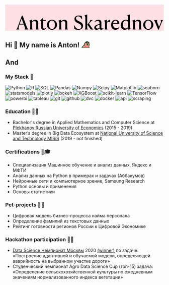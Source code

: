 ![](https://github.com/remarkASS97/remarkASS97/blob/main/ass.png)
## Hi 👋 My name is Anton! <img src="https://github.com/remarkASS97/remarkASS97/blob/main/party_parrot.gif" width="30px"> 
## And 

### My Stack 🔧
![Python](https://img.shields.io/badge/-Python-FFE4E1?style=for-the-badge&logo=python)
![R](https://img.shields.io/badge/-R-2216a6?style=for-the-badge&logo=r&logoColor=white)
![SQL](https://img.shields.io/badge/-SQL-16a69c?style=for-the-badge&logo=mysql&logoColor=white)
![Pandas](https://img.shields.io/badge/-Pandas-96bdd4?style=for-the-badge&logo=pandas)
![Numpy](https://img.shields.io/badge/-Numpy-B0C4DE?style=for-the-badge&logo=Numpy)
![Scipy](https://img.shields.io/badge/-Scipy-7B68EE?style=for-the-badge&logo=Scipy)
![Matplotlib](https://img.shields.io/badge/-Matplotlib-FA8072?style=for-the-badge&logo=Matplotlib)
![seaborn](https://img.shields.io/badge/-seaborn-FF6347?style=for-the-badge&logo=seaborn)
![statsmodels](https://img.shields.io/badge/-statsmodels-FFB6C1?style=for-the-badge&logo=statsmodels)
![plotly](https://img.shields.io/badge/-plotly-FFDEAD?style=for-the-badge&logo=plotly)
![bokeh](https://img.shields.io/badge/-bokeh-BC8F8F?style=for-the-badge&logo=bokeh)
![XGBoost](https://img.shields.io/badge/-XGBoost-A52A2A?style=for-the-badge&logo=xgboost)
![scikit-learn](https://img.shields.io/badge/-scikitlearn-D2691E?style=for-the-badge&logo=scikit-learn)
![TensorFlow](https://img.shields.io/badge/-TensorFlow-8B008B?style=for-the-badge&logo=tensorflow)
![powerbi](https://img.shields.io/badge/-powerbi-98FB98?style=for-the-badge&logo=PowerBi)
![tableau](https://img.shields.io/badge/-tableau-B0E0E6?style=for-the-badge&logo=tableau)
![git](https://img.shields.io/badge/-git-FF4500?style=for-the-badge&logo=git&logoColor=white)
![github](https://img.shields.io/badge/-github-483D8B?style=for-the-badge&logo=github&logoColor=white)
![dvc](https://img.shields.io/badge/-dvc-98FB98?style=for-the-badge&logo=dvc&logoColor=white)
![docker](https://img.shields.io/badge/-docker-6495ED?style=for-the-badge&logo=docker&logoColor=white)
![api](https://img.shields.io/badge/-api-800080?style=for-the-badge&logo=api&logoColor=white)
![scraping](https://img.shields.io/badge/-scraping-BC8F8F?style=for-the-badge&logo=scraping&logoColor=white)
### Education 👨‍🎓
* Bachelor's degree in Applied Mathematics and Computer Science at [Plekhanov Russian University of Economics](https://www.rea.ru) (2015 - 2019)
* Master’s degree in Big Data Ecosystem at [National University of Science and Technology MISiS](https://misis.ru) (2019 - not finished)
### Certifications 💼🎓
* Специализация Машинное обучение и анализ данных, Яндекс и МФТИ
* Анализ данных на Python в примерах и задачах (Аббакумов)
* Нейронные сети и компьютерное зрение, Samsung Research
* Python основы и применения
* Основы статистики
### Pet-projects 👨‍🏫
* Цифровая модель бизнес-процесса найма персонала
* Определение фамилий из текстовых данных
* Рейтинг готовности регионов России к Цифровой Экономике
### Hackathon participation 👨‍💻
* [Data Science Чемпионат Москвы](https://online.innoagency.ru/datascience/) 2020 [(winner)](https://github.com/remarkASS97/my_achievements/blob/master/DS_cup_winner.pdf) по задаче: «Построение адаптивной и обучаемой модели, определяющей аварийность на выбранном участке дороги»
* Студенческий чемпионат Agro Data Science Cup (топ-15) задача: «Определение сельскохозяйственной культуры по ежедневным значениям нормализованного индекса вегетации»


